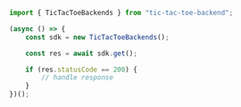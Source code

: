 <!-- Start SDK Example Usage -->


```typescript
import { TicTacToeBackends } from "tic-tac-toe-backend";

(async () => {
    const sdk = new TicTacToeBackends();

    const res = await sdk.get();

    if (res.statusCode == 200) {
        // handle response
    }
})();

```
<!-- End SDK Example Usage -->
